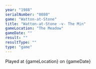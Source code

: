 ```yaml
---
year: "1988"
serialNumber: "0080" 
game: "Watton-at-Stone"
title: "Watton-at-Stone -v- The Min"
gameLocation: "The Meadow"
gameDate: ""
result: ""
resultType: ""
type: "game"
---
```


Played at {gameLocation} on {gameDate} 